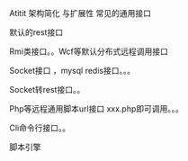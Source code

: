 Atitit 架构简化 与扩展性 常见的通用接口

默认的rest接口

Rmi类接口。。Wcf等默认分布式远程调用接口

Socket接口 ，mysql redis接口。。。


Socket转rest接口。。

Php等远程通用脚本url接口  xxx.php即可调用。。。

Cli命令行接口。。

脚本引擎





